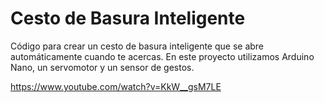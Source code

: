 # Cesto de Basura Inteligente

Código para crear un cesto de basura inteligente que se abre automáticamente cuando te acercas. En este proyecto utilizamos Arduino Nano, un servomotor y un sensor de gestos.

https://www.youtube.com/watch?v=KkW__gsM7LE
